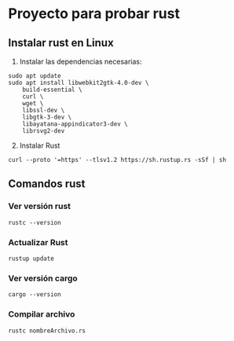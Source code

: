 # Proyecto para probar rust

## Instalar rust en Linux
1) Instalar las dependencias necesarias:

```
sudo apt update
sudo apt install libwebkit2gtk-4.0-dev \
    build-essential \
    curl \
    wget \
    libssl-dev \
    libgtk-3-dev \
    libayatana-appindicator3-dev \
    librsvg2-dev
```

2) Instalar Rust

```
curl --proto '=https' --tlsv1.2 https://sh.rustup.rs -sSf | sh
```

## Comandos rust

### Ver versión rust

```
rustc --version
```

### Actualizar Rust

```
rustup update
```

### Ver versión cargo

```
cargo --version
```

### Compilar archivo

```
rustc nombreArchivo.rs
```
